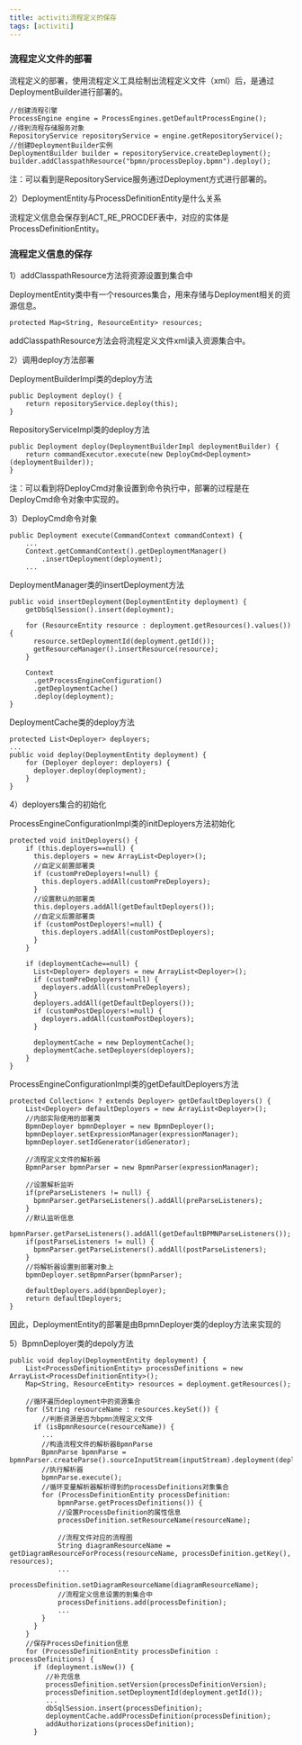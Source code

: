 ```yaml
---
title: activiti流程定义的保存
tags: [activiti]
---
```


### 流程定义文件的部署

流程定义的部署，使用流程定义工具绘制出流程定义文件（xml）后，是通过DeploymentBuilder进行部署的。

```
//创建流程引擎
ProcessEngine engine = ProcessEngines.getDefaultProcessEngine();
//得到流程存储服务对象
RepositoryService repositoryService = engine.getRepositoryService();
//创建DeploymentBuilder实例
DeploymentBuilder builder = repositoryService.createDeployment();
builder.addClasspathResource("bpmn/processDeploy.bpmn").deploy();
```

注：可以看到是RepositoryService服务通过Deployment方式进行部署的。

2）DeploymentEntity与ProcessDefinitionEntity是什么关系

流程定义信息会保存到ACT_RE_PROCDEF表中，对应的实体是ProcessDefinitionEntity。

### 流程定义信息的保存

1）addClasspathResource方法将资源设置到集合中

DeploymentEntity类中有一个resources集合，用来存储与Deployment相关的资源信息。

```
protected Map<String, ResourceEntity> resources;
```

addClasspathResource方法会将流程定义文件xml读入资源集合中。

2）调用deploy方法部署

DeploymentBuilderImpl类的deploy方法

```
public Deployment deploy() {
    return repositoryService.deploy(this);
}
```

RepositoryServiceImpl类的deploy方法

```
public Deployment deploy(DeploymentBuilderImpl deploymentBuilder) {
    return commandExecutor.execute(new DeployCmd<Deployment>(deploymentBuilder));
}
```

注：可以看到将DeployCmd对象设置到命令执行中，部署的过程是在DeployCmd命令对象中实现的。

3）DeployCmd命令对象

```
public Deployment execute(CommandContext commandContext) {
    ...
    Context.getCommandContext().getDeploymentManager()
        .insertDeployment(deployment);
    ...
```

DeploymentManager类的insertDeployment方法

```
public void insertDeployment(DeploymentEntity deployment) {
    getDbSqlSession().insert(deployment);
    
    for (ResourceEntity resource : deployment.getResources().values()) {
      resource.setDeploymentId(deployment.getId());
      getResourceManager().insertResource(resource);
    }
    
    Context
      .getProcessEngineConfiguration()
      .getDeploymentCache()
      .deploy(deployment);
}
```

DeploymentCache类的deploy方法

```
protected List<Deployer> deployers;
...
public void deploy(DeploymentEntity deployment) {
    for (Deployer deployer: deployers) {
      deployer.deploy(deployment);
    }
}
```

4）deployers集合的初始化

ProcessEngineConfigurationImpl类的initDeployers方法初始化

```
protected void initDeployers() {
    if (this.deployers==null) {
      this.deployers = new ArrayList<Deployer>();
      //自定义前置部署类
      if (customPreDeployers!=null) {
        this.deployers.addAll(customPreDeployers);
      }
      //设置默认的部署类
      this.deployers.addAll(getDefaultDeployers());
      //自定义后置部署类
      if (customPostDeployers!=null) {
        this.deployers.addAll(customPostDeployers);
      }
    }

    if (deploymentCache==null) {
      List<Deployer> deployers = new ArrayList<Deployer>();
      if (customPreDeployers!=null) {
        deployers.addAll(customPreDeployers);
      }
      deployers.addAll(getDefaultDeployers());
      if (customPostDeployers!=null) {
        deployers.addAll(customPostDeployers);
      }

      deploymentCache = new DeploymentCache();
      deploymentCache.setDeployers(deployers);
    }
}
```

ProcessEngineConfigurationImpl类的getDefaultDeployers方法

```
protected Collection< ? extends Deployer> getDefaultDeployers() {
    List<Deployer> defaultDeployers = new ArrayList<Deployer>();
    //内部实际使用的部署类
    BpmnDeployer bpmnDeployer = new BpmnDeployer();
    bpmnDeployer.setExpressionManager(expressionManager);
    bpmnDeployer.setIdGenerator(idGenerator);

    //流程定义文件的解析器
    BpmnParser bpmnParser = new BpmnParser(expressionManager);
    
    //设置解析监听
    if(preParseListeners != null) {
      bpmnParser.getParseListeners().addAll(preParseListeners);
    }
    //默认监听信息
    bpmnParser.getParseListeners().addAll(getDefaultBPMNParseListeners());
    if(postParseListeners != null) {
      bpmnParser.getParseListeners().addAll(postParseListeners);
    }
    //将解析器设置到部署对象上
    bpmnDeployer.setBpmnParser(bpmnParser);
    
    defaultDeployers.add(bpmnDeployer);
    return defaultDeployers;
}
```

因此，DeploymentEntity的部署是由BpmnDeployer类的deploy方法来实现的

5）BpmnDeployer类的depoly方法

```
public void deploy(DeploymentEntity deployment) {
    List<ProcessDefinitionEntity> processDefinitions = new ArrayList<ProcessDefinitionEntity>();
    Map<String, ResourceEntity> resources = deployment.getResources();

    //循环遍历deployment中的资源集合
    for (String resourceName : resources.keySet()) {
        //判断资源是否为bpmn流程定义文件
      if (isBpmnResource(resourceName)) {
        ...
        //构造流程文件的解析器BpmnParse
        BpmnParse bpmnParse = bpmnParser.createParse().sourceInputStream(inputStream).deployment(deployment).name(resourceName);
        //执行解析器
        bpmnParse.execute();
        //循环变量解析器解析得到的processDefinitions对象集合
        for (ProcessDefinitionEntity processDefinition: 
            bpmnParse.getProcessDefinitions()) {
            //设置ProcessDefinition的属性信息
            processDefinition.setResourceName(resourceName);
            
            //流程文件对应的流程图
            String diagramResourceName = getDiagramResourceForProcess(resourceName, processDefinition.getKey(), resources);
            ...
            processDefinition.setDiagramResourceName(diagramResourceName);
            //流程定义信息设置的到集合中
            processDefinitions.add(processDefinition);
            ...
        }
      }
    }
    //保存ProcessDefinition信息
    for (ProcessDefinitionEntity processDefinition : processDefinitions) {
      if (deployment.isNew()) {
         //补充信息
         processDefinition.setVersion(processDefinitionVersion);
         processDefinition.setDeploymentId(deployment.getId());
         ...
         dbSqlSession.insert(processDefinition);
         deploymentCache.addProcessDefinition(processDefinition);
         addAuthorizations(processDefinition);
      }
```